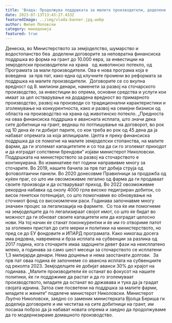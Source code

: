 ```yaml
---
title: 'Влада: Продолжува поддршката за малите производители, доделени договорите за грант до 10.000 евра за земјоделски производители на храна од животинско потекло - 13 ЈУЛИ 2023'
date: 2023-07-13T13:43:27.433Z
featuredImage: ../img/vlada-banner.jpg.webp
author: Филип Поповски
category: македонија
featured: true
---
```

Денеска, во Министерството за земјоделство, шумарство и водостопанство беа  доделени договорите за неповратна финансиска поддршка во форма на грант до 10.000 евра, за инвестиции на земјоделски производители на храна   од животинско потекло, од Програмата за мали производители.
Ова е нова програма која е воведена  за прв пат, како една од клучните промени во реформата за поддршка на малите производители.  Договорите се со вкупна вредност од 8. милиони денари, наменети за развој на сточарското производство, за инвестиции во опрема, основни средства и услуги кои имаат за цел остварување на додадена вредност во примарното производство, развој на производи со традиционални карактеристики и зголемување на конкурентноста, како и развој на семејни бизниси од областа на производство на храна од животинско потекло.
„Предноста на оваа финансиска поддршка е авансната исплата, што значи дека сите добитници на грант, веднаш по потпишување на договорот, во рок од 10 дена ќе ги добијат парите, со кои треба во рок од 45 дена да ја набават опремата за која аплицирале. Целта е преку финансиска поддршка да се помогне на малите земјоделски стопанства, на малите фарми, да ги зголемат капацитетите и со тоа да си го зголемат приходот и да изградат сопствени брендови“ изјави министерот Николовски.
Поддршката на министерството за развој на сточарството е континуирана. Во изминативе пет години направивме многу за сточарите. Во 2019, нашите бачила за прв пат добија струја од фотоволтаични панели. Во 2020 донесовме Правилници за продажба од куќен праг, со што им овозможивме легално од фарма да ги продаваат своите производи и да остваруваат приход. Во 2022 овозможивме рекордна набавка од околу 4000 грла високо педигриран добиток, со висок генетски потенцијал, со што помогнавме во обновување на сточниот фонд со високомлечни раси. Годинава започнавме многу значаен процес за легализација на фармите. 
Со тоа ќе им помогнеме на земјоделците да го легализираат својот имот, со што ќе бидат во можност да ги обноват своите капацитети или да изградат целосно нови. На тој начин ќе станат поконкурентни и ќе им го отвориме патот за зголемен пристап до сите мерки и политики на министерството, но пред се до ЕУ фондовите и ИПАРД програмата.
Како никогаш досега има редовна, навремена и брза исплата на субвенции за разлика од 2017 година, кога сточарите имаа задоцнети девет фази на неисплатено млеко, а годинава за само шест месеци за сточарството се исплатени 1,3 милијарди денари. Нема доцнење и нема заостанати долгови.  За прв пат оваа година ќе започнеме со авансна исплата на субвенциите од реколта 2023. Земјоделците ќе добијат аванси 30% до крајот на годинава.
„Малите производители ќе останат во фокусот на нашите политики, ќе ги поддржиме да растат и да го зголемуваат производството, младите да останат во државава и тука да ја градат својата иднина. Затоа сме посветени на поддршка за малите фарми, младите и жените“ подвлече министерот Николовски.
Министерот Љупчо Николовски, заедно со заменик министерката Вјолца Бериша ги доделија договорите и им честитаа на сите добитници на грант, им посакаа побрзо да ја набават новата опрема и заедно да продолжуваме да го модернизираме домашното производство.
 
